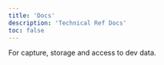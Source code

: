 ```yaml
---
title: 'Docs'
description: 'Technical Ref Docs'
toc: false
---
```


For capture, storage and access to dev data.
